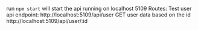 run `npm start` will start the api running on localhost 5109
Routes:
Test user api endpoint: http://localhost:5109/api/user
GET user data based on the id http://localhost:5109/api/user/:id
